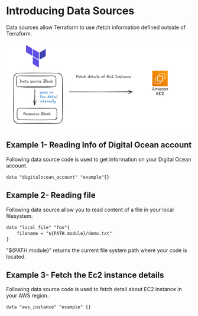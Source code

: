 # Introducing Data Sources
Data sources allow Terraform to use /fetch information defined outside of Terraform.


![MY Image](images/Data_source_1.png)

## Example 1- Reading Info of Digital Ocean account
Following data source code is used to get information on your Digital Ocean account.

```
data "digitalocean_account" "example"{}

```
## Example 2- Reading file
Following data source allow you to read content of a file in your local filesystem.

```
data "local_file" "foo"{
    filename = "${PATH.module}/demo.txt"
}
```
"${PATH.module}" returns the current file system path where your code is located.

## Example 3- Fetch the Ec2 instance details
Following data source code is used to fetch detail about EC2 instance in your AWS region.

```
data "aws_instance" "example" {}

```